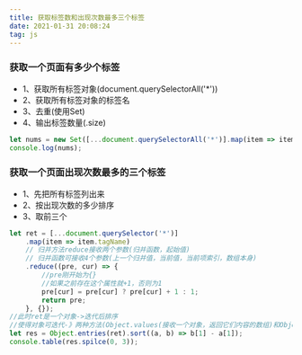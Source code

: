 ```yaml
---
title: 获取标签数和出现次数最多三个标签
date: 2021-01-31 20:08:24
tag: js
---
```


### 获取一个页面有多少个标签

* 1、获取所有标签对象(document.querySelectorAll('*'))
* 2、获取所有标签对象的标签名
* 3、去重(使用Set)
* 4、输出标签数量(.size)

``` js
let nums = new Set([...document.querySelectorAll('*')].map(item => item.tagName)).size;
console.log(nums);
```

### 获取一个页面出现次数最多的三个标签

* 1、先把所有标签列出来
* 2、按出现次数的多少排序
* 3、取前三个

``` js
let ret = [...document.querySelector('*')]
    .map(item => item.tagName)
    // 归并方法reduce接收两个参数(归并函数，起始值)
    // 归并函数可接收4个参数(上一个归并值，当前值，当前项索引，数组本身)
    .reduce((pre, cur) => {
        //pre刚开始为{}
        //如果之前存在这个属性就+1，否则为1
        pre[cur] = pre[cur] ? pre[cur] + 1 : 1;
        return pre;
    }, {});
//此时ret是一个对象->迭代后排序
//使得对象可迭代-》两种方法(Object.values(接收一个对象，返回它们内容的数组)和Object.entries(接收一个对象，返回键/值对数组))
let res = Object.entries(ret).sort((a, b) => b[1] - a[1]);
console.table(res.spilce(0, 3));
```
